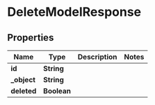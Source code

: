 

# DeleteModelResponse


## Properties

| Name | Type | Description | Notes |
|------------ | ------------- | ------------- | -------------|
|**id** | **String** |  |  |
|**_object** | **String** |  |  |
|**deleted** | **Boolean** |  |  |



